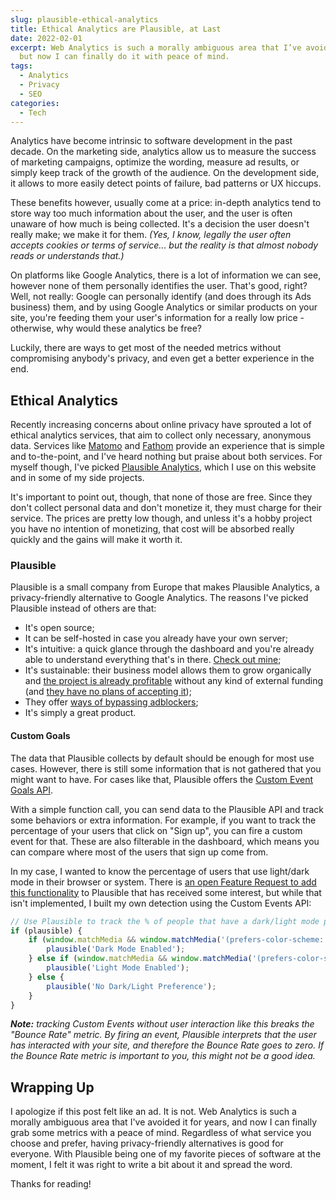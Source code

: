 ```yaml
---
slug: plausible-ethical-analytics
title: Ethical Analytics are Plausible, at Last
date: 2022-02-01
excerpt: Web Analytics is such a morally ambiguous area that I’ve avoided it for years,
  but now I can finally do it with peace of mind.
tags:
  - Analytics
  - Privacy
  - SEO
categories:
  - Tech
---
```


<script context="module">
  import SrcsetImage from "$lib/components/atoms/SrcsetImage.svelte";
  import MarkerHighlight from "$lib/components/molecules/MarkerHighlight.svelte";
  import CodeBlock from "$lib/components/molecules/CodeBlock.svelte";

  import { getSrcsetFromImport } from "$lib/utils/functions";
  import CoverImage from './cover.jpg?width=1600&format=avif;webp;png&meta&imagetools';
	import DashboardImage from './dashboard.png?width=1600&format=avif;webp;png&meta&imagetools';

  metadata.coverImage = getSrcsetFromImport(CoverImage);
</script>

Analytics have become intrinsic to software development in the past decade. On the marketing side, analytics allow us to measure the success of marketing campaigns, optimize the wording, measure ad results, or simply keep track of the growth of the audience. On the development side, it allows to more easily detect points of failure, bad patterns or UX hiccups.

These benefits however, usually come at a price: <MarkerHighlight>in-depth analytics tend to store way too much information about the user</MarkerHighlight>, and the user is often unaware of how much is being collected. It's a decision the user doesn't really make; we make it for them. _(Yes, I know, legally the user often accepts cookies or terms of service... but the reality is that almost nobody reads or understands that.)_

On platforms like Google Analytics, there is a lot of information we can see, however none of them personally identifies the user. That's good, right? Well, not really: Google can personally identify (and does through its Ads business) them, and by using Google Analytics or similar products on your site, you're feeding them your user's information for a really low price - otherwise, why would these analytics be free?

Luckily, there are ways to get most of the needed metrics without compromising anybody's privacy, and even get a better experience in the end.

## Ethical Analytics

Recently increasing concerns about online privacy have sprouted a lot of ethical analytics services, that aim to collect only necessary, anonymous data. Services like [Matomo](https://matomo.org/) and [Fathom](https://usefathom.com/) provide an experience that is simple and to-the-point, and I've heard nothing but praise about both services. For myself though, I've picked [Plausible Analytics](https://plausible.io/), which I use on this website and in some of my side projects.

It's important to point out, though, that none of those are free. Since they don't collect personal data and don't monetize it, they must charge for their service. The prices are pretty low though, and unless it's a hobby project you have no intention of monetizing, that cost will be absorbed really quickly and the gains will make it worth it.

### Plausible

Plausible is a small company from Europe that makes Plausible Analytics, a privacy-friendly alternative to Google Analytics. The reasons I've picked Plausible instead of others are that:

- It's open source;
- It can be self-hosted in case you already have your own server;
- It's intuitive: a quick glance through the dashboard and you're already able to understand everything that's in there. [Check out mine](https://plausible.io/fantinel.dev);
- It's sustainable: their business model allows them to grow organically and [the project is already profitable](https://plausible.io/blog/bootstrapping-saas) without any kind of external funding (and [they have no plans of accepting it](https://twitter.com/PlausibleHQ/status/1282678251148763137));
- They offer [ways of bypassing adblockers](https://plausible.io/docs/proxy/introduction);
- It's simply a great product.

<SrcsetImage
  srcset={getSrcsetFromImport(DashboardImage)}
  alt="Screenshot of the dashboard of my personal website on Plausible Analytics."
  figcaption="Clicking on some data blocks allow you to filter data - so you can still understand how your users behave differently depending on a number of factors."
/>

#### Custom Goals

The data that Plausible collects by default should be enough for most use cases. However, there is still some information that is not gathered that you might want to have. For cases like that, Plausible offers the [Custom Event Goals API](https://plausible.io/docs/custom-event-goals).

With a simple function call, you can send data to the Plausible API and track some behaviors or extra information. For example, if you want to track the percentage of your users that click on "Sign up", you can fire a custom event for that. These are also filterable in the dashboard, which means you can compare where most of the users that sign up come from.

In my case, I wanted to know the percentage of users that use light/dark mode in their browser or system. There is [an open Feature Request to add this functionality](https://github.com/plausible/analytics/discussions/622) to Plausible that has received some interest, but while that isn't implemented, I built my own detection using the Custom Events API:

<CodeBlock lang="javascript">

```javascript
// Use Plausible to track the % of people that have a dark/light mode preference
if (plausible) {
	if (window.matchMedia && window.matchMedia('(prefers-color-scheme: dark)').matches) {
		plausible('Dark Mode Enabled');
	} else if (window.matchMedia && window.matchMedia('(prefers-color-scheme: light)').matches) {
		plausible('Light Mode Enabled');
	} else {
		plausible('No Dark/Light Preference');
	}
}
```

</CodeBlock>

_**Note:** tracking Custom Events without user interaction like this breaks the "Bounce Rate" metric. By firing an event, Plausible interprets that the user has interacted with your site, and therefore the Bounce Rate goes to zero. If the Bounce Rate metric is important to you, this might not be a good idea._

## Wrapping Up

I apologize if this post felt like an ad. It is not. Web Analytics is such a morally ambiguous area that I've avoided it for years, and now I can finally grab some metrics with a peace of mind. Regardless of what service you choose and prefer, having privacy-friendly alternatives is good for everyone. With Plausible being one of my favorite pieces of software at the moment, I felt it was right to write a bit about it and spread the word.

Thanks for reading!
